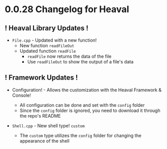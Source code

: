 # 0.0.28 Changelog for Heaval

## ! Heaval Library Updates !

* ``File.cpp`` - Updated with a new function!
	+ New function ``readFileOut``
	+ Updated function ``readFile``
		- ``readFile`` now returns the data of the file
		- Use ``readFileOut`` to show the output of a file's data

## ! Framework Updates !

* Configuration! - Allows the customization with the Heaval Framework & Console!
	+ All configuration can be done and set with the ``config`` folder
	+ Since the ``config`` folder is ignored, you need to download it through the repo's README

* ``Shell.cpp`` - New shell type! ``custom``
	+ The ``custom`` type utilizes the ``config`` folder for changing the appearance of the shell

